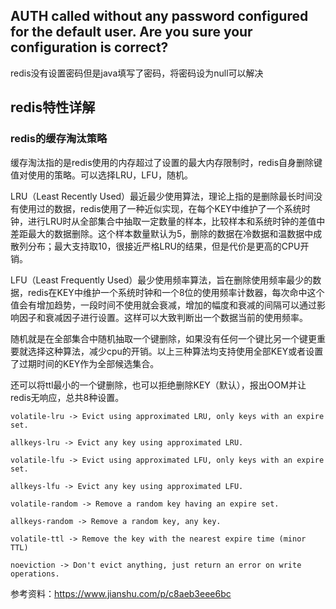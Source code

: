 ## AUTH <password> called without any password configured for the default user. Are you sure your configuration is correct?

redis没有设置密码但是java填写了密码，将密码设为null可以解决

## redis特性详解

### redis的缓存淘汰策略

缓存淘汰指的是redis使用的内存超过了设置的最大内存限制时，redis自身删除键值对使用的策略。可以选择LRU，LFU，随机。

LRU（Least Recently Used）最近最少使用算法，理论上指的是删除最长时间没有使用过的数据，redis使用了一种近似实现，在每个KEY中维护了一个系统时钟，进行LRU时从全部集合中抽取一定数量的样本，比较样本和系统时钟的差值中差距最大的数据删除。这个样本数量默认为5，删除的数据在冷数据和温数据中成散列分布；最大支持取10，很接近严格LRU的结果，但是代价是更高的CPU开销。

LFU（Least Frequently Used）最少使用频率算法，旨在删除使用频率最少的数据，redis在KEY中维护一个系统时钟和一个8位的使用频率计数器，每次命中这个值会有增加趋势，一段时间不使用就会衰减，增加的幅度和衰减的间隔可以通过影响因子和衰减因子进行设置。这样可以大致判断出一个数据当前的使用频率。

随机就是在全部集合中随机抽取一个键删除，如果没有任何一个键比另一个键更重要就选择这种算法，减少cpu的开销。以上三种算法均支持使用全部KEY或者设置了过期时间的KEY作为全部候选集合。

还可以将ttl最小的一个键删除，也可以拒绝删除KEY（默认），报出OOM并让redis无响应，总共8种设置。

```redis
volatile-lru -> Evict using approximated LRU, only keys with an expire set.

allkeys-lru -> Evict any key using approximated LRU.

volatile-lfu -> Evict using approximated LFU, only keys with an expire set.

allkeys-lfu -> Evict any key using approximated LFU.

volatile-random -> Remove a random key having an expire set.

allkeys-random -> Remove a random key, any key.

volatile-ttl -> Remove the key with the nearest expire time (minor TTL)

noeviction -> Don't evict anything, just return an error on write operations.
```

参考资料：https://www.jianshu.com/p/c8aeb3eee6bc